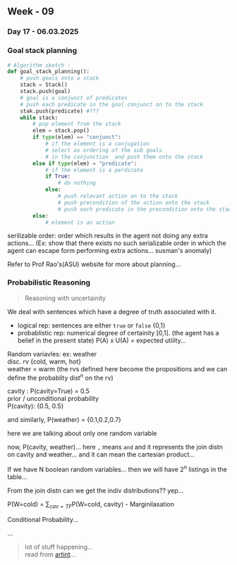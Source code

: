 ## Week - 09

### Day 17 - 06.03.2025

### Goal stack planning

```python
# Algorithm sketch :
def goal_stack_planning():
    # push goals onto a stack
    stack = Stack()
    stack.push(goal)
    # goal is a conjunct of predicates
    # push each predicate in the goal conjunct on to the stack
    stak.push(predicate) #???
    while stack:
        # pop element from the stack
        elem = stack.pop()
        if type(elem) == "conjunct":
            # if the element is a conjugation 
            # select as ordering of the sub goals
            # in the conjunction  and push them onto the stack
        else if type(elem) = "predicate":
            # if the element is a perdicate
            if True: 
                # do nothing
            else:
                # push relevant action on to the stack
                # push precondition of the action onto the stack
                # push each predicate in the precondition onto the stack
        else:
            # element is an action 

```

serilizable order: order which results in the agent not doing any extra actions... (Ex: show that there exists no such serializable order in which the agent can escape form performing extra actions... susman's anomaly)

Refer to Prof Rao's(ASU) website for more about planning...



### Probabilistic Reasoning

> Reasoning with uncertainity

We deal with sentences which have a degree of truth associated with it.

- logical rep: sentences are either `true` or `false` {0,1}
- probablistic rep: numerical degree of certainity [0,1]. (the agent has a belief in the present state) P(A) x U(A) = expected utility...

Random variavles: ex: weather\
disc. rv {cold, warm, hot} \
weather = warm (the rvs defined here become the propositions and we can define the probablity dist<sup>n</sup> on the rv)

cavity : P(cavity=True) = 0.5\
prior / unconditional probability \
P(cavity): {0.5, 0.5}

and similarly, P(weather) = {0.1,0.2,0.7}

here we are talking about only one random variable

now, P(cavity, weather)... here `,` means `and`  and it represents the join distn on cavity and weather... and it can mean the cartesian product...


If we have N boolean random variables... then we will have $2^n$ listings in the table...

From the join distn can we get the indiv distributions?? yep...

P(W=cold) = $\sum_{cav=TF} \text{P(W=cold, cavity)}$ - Marginilasation


Conditional Probability...

... 
> lot of stuff happening...  
> read from [artint](https://artint.info/2e/html2e/ArtInt2e.Ch8.html)...


